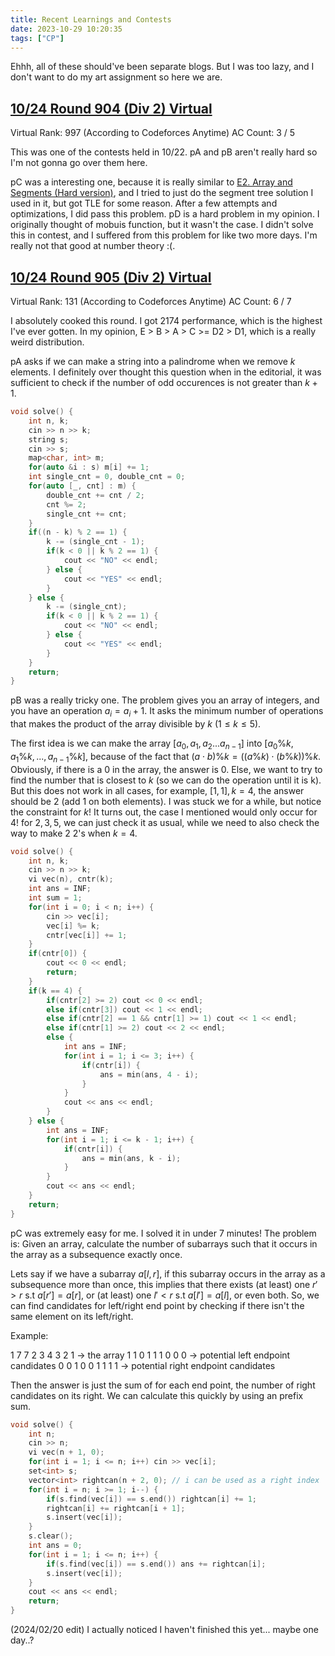 ```yaml
---
title: Recent Learnings and Contests
date: 2023-10-29 10:20:35
tags: ["CP"]
---
```


Ehhh, all of these should've been separate blogs. But I was too lazy, and I don't want to do my art assignment so here we are.

## [10/24 Round 904 (Div 2) Virtual](https://codeforces.com/contest/1884)

Virtual Rank: 997 (According to Codeforces Anytime)
AC Count: 3 / 5

This was one of the contests held in 10/22. pA and pB aren't really hard so I'm not gonna go over them here.

pC was a interesting one, because it is really similar to [E2. Array and Segments (Hard version)](https://codeforces.com/contest/1108/problem/E2), and I tried to just do the segment tree solution I used in it, but got TLE for some reason. After a few attempts and optimizations, I did pass this problem.
pD is a hard problem in my opinion. I originally thought of mobuis function, but it wasn't the case. I didn't solve this in contest, and I suffered from this problem for like two more days. I'm really not that good at number theory :(.

## [10/24 Round 905 (Div 2) Virtual](https://codeforces.com/contest/1888)

Virtual Rank: 131 (According to Codeforces Anytime)
AC Count: 6 / 7

I absolutely cooked this round. I got 2174 performance, which is the highest I've ever gotten.
In my opinion, E > B > A > C >= D2 > D1, which is a really weird distribution.

pA asks if we can make a string into a palindrome when we remove $k$ elements. I definitely over thought this question when in the editorial, it was sufficient to check if the number of odd occurences is not greater than $k + 1$.

```cpp
void solve() {
    int n, k;
    cin >> n >> k;
    string s;
    cin >> s;
    map<char, int> m;
    for(auto &i : s) m[i] += 1;
    int single_cnt = 0, double_cnt = 0;
    for(auto [_, cnt] : m) {
        double_cnt += cnt / 2;
        cnt %= 2;
        single_cnt += cnt;
    }
    if((n - k) % 2 == 1) {
        k -= (single_cnt - 1);
        if(k < 0 || k % 2 == 1) {
            cout << "NO" << endl;
        } else {
            cout << "YES" << endl;
        }
    } else {
        k -= (single_cnt);
        if(k < 0 || k % 2 == 1) {
            cout << "NO" << endl;
        } else {
            cout << "YES" << endl;
        }
    }
    return;
}
```

pB was a really tricky one. The problem gives you an array of integers, and you have an operation $a_i = a_i + 1$. It asks the minimum number of operations that makes the product of the array divisible by $k$ $(1 \leq k \leq  5$).

The first idea is we can make the array $[a_0, a_1, a_2 ... a_{n - 1}]$ into $[a_0 \% k, a_1 \% k ,..., a_{n - 1} \% k]$,
because of the fact that $(a \cdot b) \% k = ((a \% k)  \cdot (b \% k)) \% k$.
Obviously, if there is a $0$ in the array, the answer is $0$.
Else, we want to try to find the number that is closest to $k$ (so we can do the operation until it is k).
But this does not work in all cases, for example, $[1, 1], k = 4$, the answer should be $2$ (add 1 on both elements).
I was stuck we for a while, but notice the constraint for $k$! It turns out, the case I mentioned would only occur for $4$! for $2, 3, 5$, we can just check it as usual, while we need to also check the way to make 2 2's when $k = 4$.

```cpp
void solve() {
    int n, k;
    cin >> n >> k;
    vi vec(n), cntr(k);
    int ans = INF;
    int sum = 1;
    for(int i = 0; i < n; i++) {
        cin >> vec[i];
        vec[i] %= k;
        cntr[vec[i]] += 1; 
    }
    if(cntr[0]) {
        cout << 0 << endl;
        return;
    }
    if(k == 4) {
        if(cntr[2] >= 2) cout << 0 << endl;
        else if(cntr[3]) cout << 1 << endl;
        else if(cntr[2] == 1 && cntr[1] >= 1) cout << 1 << endl;
        else if(cntr[1] >= 2) cout << 2 << endl;
        else {
            int ans = INF;
            for(int i = 1; i <= 3; i++) {
                if(cntr[i]) {
                    ans = min(ans, 4 - i);
                }
            }
            cout << ans << endl;
        }
    } else {
        int ans = INF;
        for(int i = 1; i <= k - 1; i++) {
            if(cntr[i]) {
                ans = min(ans, k - i);
            }
        }
        cout << ans << endl;        
    }
    return;
}
```

pC was extremely easy for me. I solved it in under 7 minutes!
The problem is: Given an array, calculate the number of subarrays such that it occurs in the array as a subsequence exactly once.

Lets say if we have a subarray $a[l, r]$, if this subarray occurs in the array as a subsequence more than once, this implies that there exists (at least) one $r' > r$ s.t $a[r'] = a[r]$, or (at least) one $l' < r$ s.t $a[l'] = a[l]$, or even both.
So, we can find candidates for left/right end point by checking if there isn't the same element on its left/right.

Example:

$1$ $7$ $7$ $2$ $3$ $4$ $3$ $2$ $1$ -> the array
$1$ $1$ $0$ $1$ $1$ $1$ $0$ $0$ $0$ -> potential left endpoint candidates
$0$ $0$ $1$ $0$ $0$ $1$ $1$ $1$ $1$ -> potential right endpoint candidates

Then the answer is just the sum of for each end point, the number of right candidates on its right.
We can calculate this quickly by using an prefix sum.

```cpp
void solve() {
    int n;
    cin >> n;
    vi vec(n + 1, 0);
    for(int i = 1; i <= n; i++) cin >> vec[i];
    set<int> s;
    vector<int> rightcan(n + 2, 0); // i can be used as a right index
    for(int i = n; i >= 1; i--) {
        if(s.find(vec[i]) == s.end()) rightcan[i] += 1;
        rightcan[i] += rightcan[i + 1];
        s.insert(vec[i]);
    }
    s.clear();
    int ans = 0;
    for(int i = 1; i <= n; i++) {
        if(s.find(vec[i]) == s.end()) ans += rightcan[i];
        s.insert(vec[i]);
    }
    cout << ans << endl;
    return;
}
```

(2024/02/20 edit) I actually noticed I haven't finished this yet... maybe one day..?
